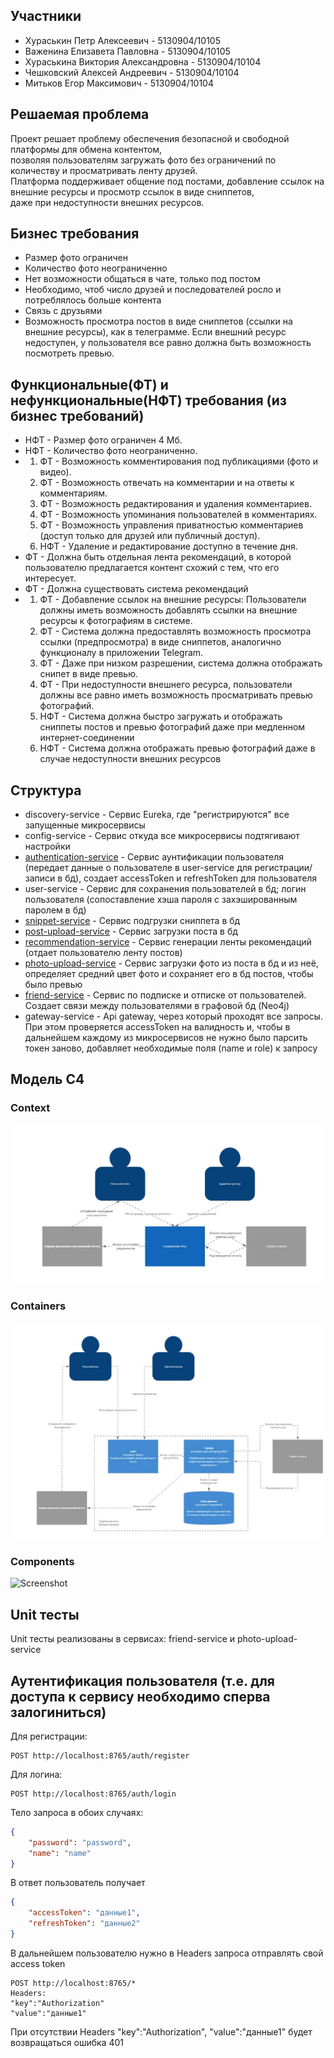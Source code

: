 ## Участники
* Хураськин Петр Алексеевич - 5130904/10105
* Важенина Елизавета Павловна - 5130904/10105
* Хураськина Виктория Александровна - 5130904/10104
* Чешковский Алексей Андреевич - 5130904/10104
* Митьков Егор Максимович - 5130904/10104

## Решаемая проблема
Проект решает проблему обеспечения безопасной и свободной платформы для обмена контентом, <br/>
позволяя пользователям загружать фото без ограничений по количеству и просматривать ленту друзей. <br/>
Платформа поддерживает общение под постами, добавление ссылок на внешние ресурсы и просмотр ссылок в виде сниппетов, <br/>
даже при недоступности внешних ресурсов.

## Бизнес требования 
* Размер фото ограничен
* Количество фото неограниченно
* Нет возможности общаться в чате, только под постом
* Необходимо, чтоб число друзей и последователей росло и потреблялось больше контента
* Связь с друзьями
* Возможность просмотра постов в виде сниппетов (ссылки на внешние ресурсы), как в телеграмме. Если внешний ресурс недоступен, у пользователя все равно должна быть возможность посмотреть превью.

## Функциональные(ФТ) и нефункциональные(НФТ) требования (из бизнес требований)
* НФТ - Размер фото ограничен 4 Мб.
* НФТ - Количество фото неограниченно.
* 1. ФТ - Возможность комментирования под публикациями (фото и видео).
  2. ФТ - Возможность отвечать на комментарии и на ответы к комментариям.
  3. ФТ - Возможность редактирования и удаления комментариев.
  4. ФТ - Возможность упоминания пользователей в комментариях.
  5. ФТ - Возможность управления приватностью комментариев (доступ только для друзей или публичный доступ).
  6. НФТ - Удаление и редактирование доступно в течение дня.
* ФТ - Должна быть отдельная лента рекомендаций, в которой пользователю предлагается контент схожий с тем, что его интересует.
* ФТ - Должна существовать система рекомендаций
* 1. ФТ - Добавление ссылок на внешние ресурсы: Пользователи должны иметь возможность добавлять ссылки на внешние ресурсы к фотографиям в системе.
  2. ФТ - Система должна предоставлять возможность просмотра ссылки (предпросмотра) в виде сниппетов, аналогично функционалу в приложении Telegram.
  3. ФТ - Даже при низком разрешении, система должна отображать снипет в виде превью.
  4. ФТ - При недоступности внешнего ресурса, пользователи должны все равно иметь возможность просматривать превью фотографий.
  5. НФТ - Система должна быстро загружать и отображать сниппеты постов и превью фотографий даже при медленном интернет-соединении
  6. НФТ - Система должна отображать превью фотографий даже в случае недоступности внешних ресурсов


## Структура
* discovery-service - Сервис Eureka, где "регистрируются" все запущенные микросервисы
* config-service - Сервис откуда все микросервисы подтягивают настройки
* [authentication-service](https://github.com/A192747/Social-network-with-photos/blob/main/authentication-service/authentication-service-documentation.yaml) - Сервис аунтификации пользователя (передает данные о пользователе в user-service для регистрации/записи в бд), создает accessToken и refreshToken для пользователя
* user-service - Сервис для сохранения пользователей в бд; логин пользователя (сопоставление хэша пароля с захэшированным паролем в бд)
* [snippet-service](https://github.com/A192747/Social-network-with-photos/blob/main/snippet-service/snippets-service-documentation.yaml) - Сервис подгрузки сниппета в бд
* [post-upload-service](https://github.com/A192747/Social-network-with-photos/blob/main/post-upload-service/post-upload-service-documentation.yaml) - Сервис загрузки поста в бд
* [recommendation-service](https://github.com/A192747/Social-network-with-photos/blob/main/recommendation-service/recommendation-service-documentation.yaml) - Сервис генерации ленты рекомендаций (отдает пользователю ленту постов)
* [photo-upload-service](https://github.com/A192747/Social-network-with-photos/blob/main/photo-upload-service/photo-upload-service-documentation.yaml) - Сервис загрузки фото из поста в бд и из неё, определяет средний цвет фото и сохраняет его в бд постов, чтобы было превью
* [friend-service](https://github.com/A192747/Social-network-with-photos/blob/main/friend-service/friend-service-documentation.yaml) - Сервис по подписке и отписке от пользователей. Создает связи между пользователями в графовой бд (Neo4j)
* gateway-service - Api gateway, через который проходят все запросы. При этом проверяется accessToken на валидность и, чтобы в дальнейшем каждому из микросервисов не нужно было парсить токен заново, добавляет необходимые поля (name и role) к запросу


## Модель C4

### Context
![Screenshot](https://github.com/A192747/Social-network-with-photos/blob/main/images/C4-Model/ContextC4.jpg)
### Containers
![Screenshot](https://github.com/A192747/Social-network-with-photos/blob/main/images/C4-Model/ContainersC4.jpg)
### Components
![Screenshot](https://github.com/A192747/Social-network-with-photos/blob/main/images/C4-Model/ComponentsС4.jpg)


## Unit тесты
Unit тесты реализованы в сервисах: friend-service и photo-upload-service

## Аутентификация пользователя (т.е. для доступа к сервису необходимо сперва залогиниться)

Для регистрации:
```http request
POST http://localhost:8765/auth/register
```

Для логина:
```http request
POST http://localhost:8765/auth/login
```

Тело запроса в обоих случаях:<br/>

``` json
{
    "password": "password",
    "name": "name"
}
```

В ответ пользователь получает <br/>

``` json
{
    "accessToken": "данные1",
    "refreshToken": "данные2"
}
```

В дальнейшем пользователю нужно в Headers запроса отправлять свой access token <br/>

```http request
POST http://localhost:8765/*
Headers: 
"key":"Authorization"
"value":"данные1"
```

При отсутствии Headers "key":"Authorization", "value":"данные1"
будет возвращаться ошибка 401 






